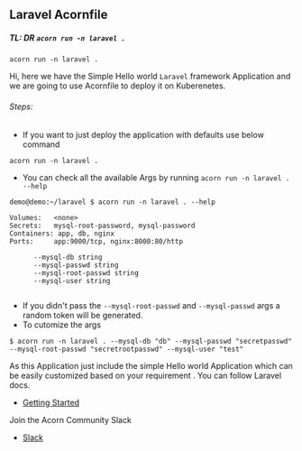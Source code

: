 ## Laravel Acornfile

##### TL: DR  `acorn run -n laravel .`
```
acorn run -n laravel .
```

Hi, here we have the Simple Hello world `Laravel` framework Application and we are going to use Acornfile to deploy it on Kuberenetes.

###### Steps:

- If you want to just deploy the application with defaults use below command
```
acorn run -n laravel .
```

- You can check all the available Args by running `acorn run -n laravel . --help`
```
demo@demo:~/laravel $ acorn run -n laravel . --help

Volumes:   <none>
Secrets:   mysql-root-password, mysql-password
Containers: app, db, nginx
Ports:     app:9000/tcp, nginx:8000:80/http

      --mysql-db string            
      --mysql-passwd string        
      --mysql-root-passwd string   
      --mysql-user string          
  
```
- If you didn't pass the `--mysql-root-passwd`  and `--mysql-passwd` args a random token will be generated. 
- To cutomize the args 
```
$ acorn run -n laravel . --mysql-db "db" --mysql-passwd "secretpasswd" --mysql-root-passwd "secretrootpasswd" --mysql-user "test"
```

As this Application just include the simple Hello world Application which can be easily customized based on your requirement . You can follow Laravel docs.

- [Getting Started](https://laravel.com/docs/10.x/installation)

Join the Acorn Community Slack

- [Slack](http://slack.acorn.io/)
